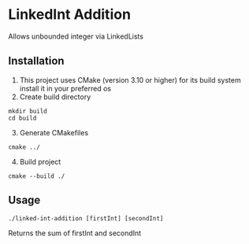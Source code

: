 # LinkedInt Addition
Allows unbounded integer via LinkedLists

## Installation
1. This project uses CMake (version 3.10 or higher) for its build system install it in your preferred os
2. Create build directory
```
mkdir build
cd build
```
3. Generate CMakefiles
```
cmake ../
```
4. Build project
```
cmake --build ./
```

## Usage
```
./linked-int-addition [firstInt] [secondInt]
```
Returns the sum of firstInt and secondInt
